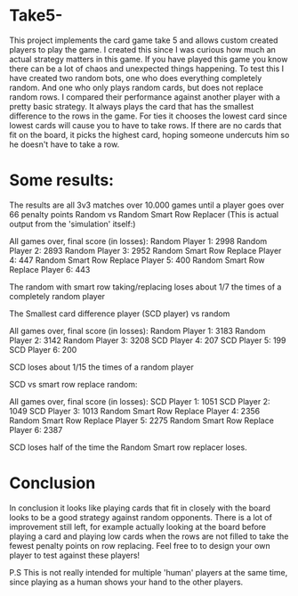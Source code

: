 # Take5-
This project implements the card game take 5 and allows custom created players to play the game.
I created this since I was curious how much an actual strategy matters in this game.
If you have played this game you know there can be a lot of chaos and unexpected things happening.
To test this I have created two random bots, one who does everything completely random. 
And one who only plays random cards, but does not replace random rows.
I compared their performance against another player with a pretty basic strategy. 
It always plays the card that has the smallest difference to the rows in the game.
For ties it chooses the lowest card since lowest cards will cause you to have to take rows.
If there are no cards that fit on the board, it picks the highest card, hoping someone undercuts him so he doesn't have to take a row.

# Some results:
The results are all 3v3 matches over 10.000 games until a player goes over 66 penalty points 
Random vs Random Smart Row Replacer
(This is actual output from the 'simulation' itself:)

All games over, final score (in losses):
Random Player 1: 2998
Random Player 2: 2893
Random Player 3: 2952
Random Smart Row Replace Player 4: 447
Random Smart Row Replace Player 5: 400
Random Smart Row Replace Player 6: 443

The random with smart row taking/replacing loses about 1/7 the times of a completely random player

The Smallest card difference player (SCD player) vs random

All games over, final score (in losses):
Random Player 1: 3183
Random Player 2: 3142
Random Player 3: 3208
SCD Player 4: 207
SCD Player 5: 199
SCD Player 6: 200

SCD loses about 1/15 the times of a random player

SCD vs smart row replace random:

All games over, final score (in losses):
SCD Player 1: 1051
SCD Player 2: 1049
SCD Player 3: 1013
Random Smart Row Replace Player 4: 2356
Random Smart Row Replace Player 5: 2275
Random Smart Row Replace Player 6: 2387

SCD loses half of the time the Random Smart row replacer loses.

# Conclusion
In conclusion it looks like playing cards that fit in closely with the board looks to be a good strategy against random opponents.
There is a lot of improvement still left, for example actually looking at the board before playing a card
and playing low cards when the rows are not filled to take the fewest penalty points on row replacing.
Feel free to to design your own player to test against these players!

P.S
This is not really intended for multiple 'human' players at the same time, since playing as a human shows your hand to the other players.
